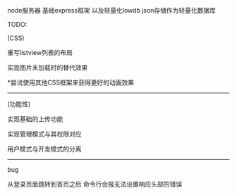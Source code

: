 node服务器 基础express框架 以及轻量化lowdb json存储作为轻量化数据库



TODO:

(CSS)

重写listview列表的布局

实现图片未加载时的替代效果



*尝试使用其他CSS框架来获得更好的动画效果

****

(功能性)

实现基础的上传功能

实现管理模式与其权限对应



用户模式与开发模式的分离

****

bug

从登录页面跳转到首页之后 命令行会报无法设置响应头部的错误